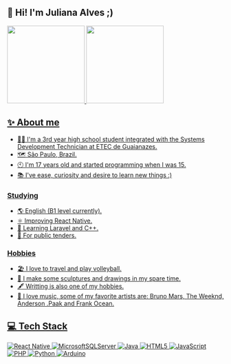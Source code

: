 ## 🙋 Hi! I'm Juliana Alves ;)

<div>
<a href="https://github.com/juliana15paak">
<img loading="lazy" height="180em" src="https://github-readme-stats.vercel.app/api/top-langs/?username=juliana15paak&layout=compact&langs_count=7&theme=jolly"/> <img loading="lazy" height="180em" src="https://github-readme-stats.vercel.app/api?username=juliana15paak&show_icons=true&theme=jolly&include_all_commits=true&count_private=true"/>
</div>
  
## ✨ About me
- 👩‍🎓 I'm a 3rd year high school student integrated with the Systems Development Technician at ETEC de Guaianazes.
- 🗺️ São Paulo, Brazil.
- 🕙 I'm 17 years old and started programming when I was 15.
- 📚 I've ease, curiosity and desire to learn new things :)

### Studying
- 🌎 English (B1 level currently).
- ⚛️ Improving React Native.
- 🌟 Learning Laravel and C++.
- 📑 For public tenders.

### Hobbies
- 🏖️ I love to travel and play volleyball.
- 🎨 I make some sculptures and drawings in my spare time.
- 🖋️ Writting is also one of my hobbies.
- 🎵 I love music, some of my favorite artists are: Bruno Mars, The Weeknd, Anderson .Paak and Frank Ocean.

## 💻 Tech Stack
![React Native](https://img.shields.io/badge/react_native-%2320232a.svg?style=for-the-badge&logo=react&logoColor=%2361DAFB) ![MicrosoftSQLServer](https://img.shields.io/badge/Microsoft%20SQL%20Server-CC2927?style=for-the-badge&logo=microsoft%20sql%20server&logoColor=white) ![Java](https://img.shields.io/badge/java-%23ED8B00.svg?style=for-the-badge&logo=openjdk&logoColor=white) ![HTML5](https://img.shields.io/badge/html5-%23E34F26.svg?style=for-the-badge&logo=html5&logoColor=white)  ![JavaScript](https://img.shields.io/badge/javascript-%23323330.svg?style=for-the-badge&logo=javascript&logoColor=%23F7DF1E) ![PHP](https://img.shields.io/badge/php-%23777BB4.svg?style=for-the-badge&logo=php&logoColor=white) ![Python](https://img.shields.io/badge/python-3670A0?style=for-the-badge&logo=python&logoColor=ffdd54) ![Arduino](https://img.shields.io/badge/-Arduino-00979D?style=for-the-badge&logo=Arduino&logoColor=white) 
